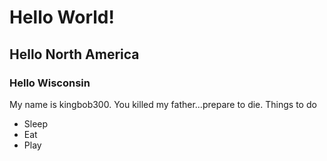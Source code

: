 # Hello World!
## Hello North America
### Hello Wisconsin

My name is kingbob300. You killed my father...prepare to die.
Things to do
- Sleep
- Eat
- Play
